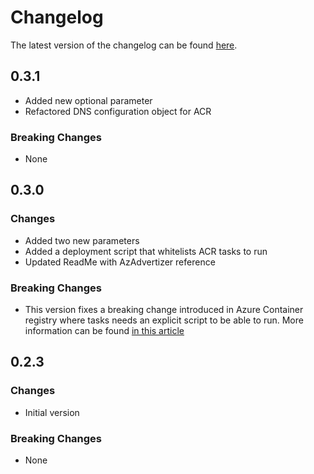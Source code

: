 # Changelog

The latest version of the changelog can be found [here](https://github.com/Azure/bicep-registry-modules/blob/main/avm/ptn/dev-ops/cicd-agents-and-runners/CHANGELOG.md).

## 0.3.1

- Added new optional parameter
- Refactored DNS configuration object for ACR

### Breaking Changes

- None

## 0.3.0

### Changes

- Added two new parameters
- Added a deployment script that whitelists ACR tasks to run
- Updated ReadMe with AzAdvertizer reference

### Breaking Changes

- This version fixes a breaking change introduced in Azure Container registry where tasks needs an explicit script to be able to run. More information can be found [in this article](https://learn.microsoft.com/azure/container-registry/manage-network-bypass-policy-for-tasks)

## 0.2.3

### Changes

- Initial version

### Breaking Changes

- None
